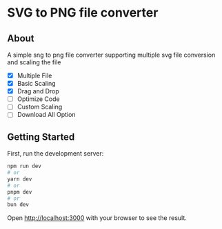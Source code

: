 # SVG to PNG file converter

## About

A simple sng to png file converter supporting multiple svg file conversion and scaling the file

- [x] Multiple File
- [x] Basic Scaling
- [x] Drag and Drop
- [ ] Optimize Code
- [ ] Custom Scaling
- [ ] Download All Option

## Getting Started

First, run the development server:

```bash
npm run dev
# or
yarn dev
# or
pnpm dev
# or
bun dev
```

Open [http://localhost:3000](http://localhost:3000) with your browser to see the result.